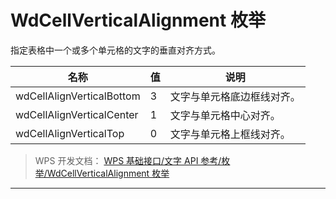 # WdCellVerticalAlignment 枚举

指定表格中一个或多个单元格的文字的垂直对齐方式。

| 名称                      | 值  | 说明                       |
|---------------------------|-----|----------------------------|
| wdCellAlignVerticalBottom | 3   | 文字与单元格底边框线对齐。 |
| wdCellAlignVerticalCenter | 1   | 文字与单元格中心对齐。     |
| wdCellAlignVerticalTop    | 0   | 文字与单元格上框线对齐。   |

> WPS 开发文档： [WPS 基础接口/文字 API 参考/枚举/WdCellVerticalAlignment 枚举](https://qn.cache.wpscdn.cn/encs/doc/office_v19/topics/WPS%20%E5%9F%BA%E7%A1%80%E6%8E%A5%E5%8F%A3/%E6%96%87%E5%AD%97%20API%20%E5%8F%82%E8%80%83/%E6%9E%9A%E4%B8%BE/WdCellVerticalAlignment%20%E6%9E%9A%E4%B8%BE.html)

------------------------------------------------------------------------
